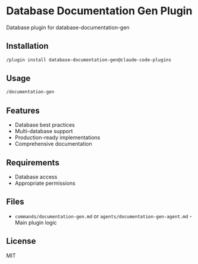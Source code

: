 # Database Documentation Gen Plugin

Database plugin for database-documentation-gen

## Installation

```bash
/plugin install database-documentation-gen@claude-code-plugins
```

## Usage

```bash
/documentation-gen
```

## Features

- Database best practices
- Multi-database support
- Production-ready implementations
- Comprehensive documentation

## Requirements

- Database access
- Appropriate permissions

## Files

- `commands/documentation-gen.md` or `agents/documentation-gen-agent.md` - Main plugin logic

## License

MIT
